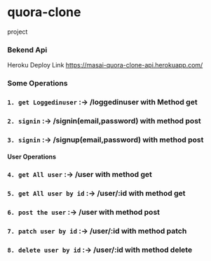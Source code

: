 # quora-clone
project

### Bekend Api
Heroku Deploy Link  https://masai-quora-clone-api.herokuapp.com/

<h3>Some Operations<h3/>
  
### `1. get Loggedinuser` :-> /loggedinuser with Method get
### `2. signin`           :-> /signin(email,password)       with method post
### `3. signin`           :-> /signup(email,password)       with method post

  <h4>User Operations<h4/>
  
### `4. get All user`           :-> /user       with method get
### `5. get All user by id`           :-> /user/:id      with method get
### `6. post the user`           :-> /user      with method post
### `7. patch user by id`           :-> /user/:id      with method patch
### `8. delete user by id`           :-> /user/:id      with method delete
